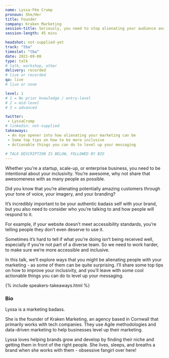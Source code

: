 ```yaml
---
name: Lyssa-Fêe Crump
pronoun: She/Her
title: Founder
company: Kraken Marketing
session-title: Seriously, you need to stop alienating your audience and embrace intentional inclusivity
session-length: 45 mins

headshot: not-supplied-yet
track: "tba"
timeslot: "tba"
date: 2021-09-08
type: talk
# talk, workshop, other
delivery: recorded
# live or recorded
qa: live
# live or none

level: 1
# 1 = No prior knowledge / entry-level
# 2 = mid-level
# 3 = advanced

twitter:
 - LyssaCrump
# linkedin: not-supplied
takeaways:
 - An eye opener into how alienating your marketing can be 
 - Some top tips on how to be more inclusive
 - Actionable things you can do to level up your messaging
 
# TALK DESCRIPTION IS BELOW, FOLLOWED BY BIO
---
```


<p>Whether you're a startup, scale-up, or enterprise business, you need to be intentional about your inclusivity. You’re awesome, why not share that awesomeness with as many people as possible.</p> 

Did you know that you’re alienating potentially amazing customers through your tone of voice, your imagery, and your branding? 

It’s incredibly important to be your authentic badass self with your brand, but you also need to consider who you’re talking to and how people will respond to it.

For example, if your website doesn’t meet accessibility standards, you’re telling people they don’t even deserve to use it. 

Sometimes it’s hard to tell if what you’re doing isn’t being received well, especially if you’re not part of a diverse team. So we need to work harder, to make sure we’re more accessible and inclusive. 

In this talk, we’ll explore ways that you might be alienating people with your marketing - as some of them can be quite surprising. 
I’ll share some top tips on how to improve your inclusivity, and you’ll leave with some cool actionable things you can do to level up your messaging.

{% include speakers-takeaways.html %}

<h3>Bio</h3>

<p>Lyssa is a marketing badass.</p>
<p>She is the founder of Kraken Marketing, an agency based in Cornwall that primarily works with tech companies. They use Agile methodologies and data-driven marketing to help businesses level up their marketing.</p>
<p>Lyssa loves helping brands grow and develop by finding their niche and getting them in front of the right people. She lives, sleeps, and breaths a brand when she works with them - obsessive fangirl over here!</p>